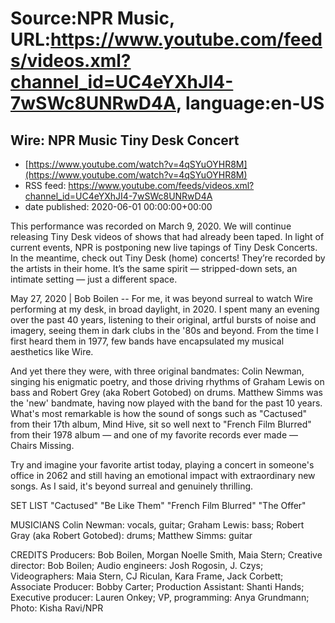 # Source:NPR Music, URL:https://www.youtube.com/feeds/videos.xml?channel_id=UC4eYXhJI4-7wSWc8UNRwD4A, language:en-US

## Wire: NPR Music Tiny Desk Concert
 - [https://www.youtube.com/watch?v=4qSYuOYHR8M](https://www.youtube.com/watch?v=4qSYuOYHR8M)
 - RSS feed: https://www.youtube.com/feeds/videos.xml?channel_id=UC4eYXhJI4-7wSWc8UNRwD4A
 - date published: 2020-06-01 00:00:00+00:00

This performance was recorded on March 9, 2020. We will continue releasing Tiny Desk videos of shows that had already been taped. In light of current events, NPR is postponing new live tapings of Tiny Desk Concerts. In the meantime, check out Tiny Desk (home) concerts! They’re recorded by the artists in their home. It’s the same spirit — stripped-down sets, an intimate setting — just a different space.



May 27, 2020 | Bob Boilen -- For me, it was beyond surreal to watch Wire performing at my desk, in broad daylight, in 2020. I spent many an evening over the past 40 years, listening to their original, artful bursts of noise and imagery, seeing them in dark clubs in the '80s and beyond. From the time I first heard them in 1977, few bands have encapsulated my musical aesthetics like Wire.


And yet there they were, with three original bandmates: Colin Newman, singing his enigmatic poetry, and those driving rhythms of Graham Lewis on bass and Robert Grey (aka Robert Gotobed) on drums. Matthew Simms was the 'new' bandmate, having now played with the band for the past 10 years. What's most remarkable is how the sound of songs such as "Cactused" from their 17th album, Mind Hive, sit so well next to "French Film Blurred" from their 1978 album — and one of my favorite records ever made — Chairs Missing.


Try and imagine your favorite artist today, playing a concert in someone's office in 2062 and still having an emotional impact with extraordinary new songs. As I said, it's beyond surreal and genuinely thrilling.


SET LIST
"Cactused"
"Be Like Them"
"French Film Blurred"
"The Offer"


MUSICIANS
Colin Newman: vocals, guitar; Graham Lewis: bass; Robert Gray (aka Robert Gotobed): drums; Matthew Simms: guitar


CREDITS
Producers: Bob Boilen, Morgan Noelle Smith, Maia Stern; Creative director: Bob Boilen; Audio engineers: Josh Rogosin, J. Czys; Videographers: Maia Stern, CJ Riculan, Kara Frame, Jack Corbett; Associate Producer: Bobby Carter; Production Assistant: Shanti Hands; Executive producer: Lauren Onkey; VP, programming: Anya Grundmann; Photo: Kisha Ravi/NPR

